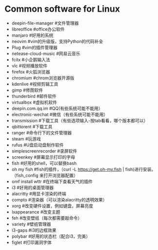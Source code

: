 # Common software for Linux

- deepin-file-manager   #文件管理器
- libreoffice   #office办公软件
- manjaro   #好用的系统
- neovim    #vim的升级版，支持Python的代码补全
- Plug      #vim的插件管理器
- netease-cloud-music   #网易云音乐
- fcitx     #小企鹅输入法
- vlc       #视频播放软件
- firefox   #火狐浏览器
- chromium  #chrom浏览器开源版
- kdenlive  #视频剪辑工具
- gimp      #修图软件
- thunderbird   #邮件软件
- virtualbox    #虚拟机软件
- deepin.com.qq.im  #QQ(有些系统可能不能用）
- electronic-wechat #微信（有些系统可能不能用）
- transmission      #下载工具（有些选项输入-按tab看看，哪个版本都可以）
- qbittorent        #下载工具
- ranger        #命令行下的文件管理器
- steam         #玩游戏
- rufus         #U盘启动盘制作软件
- simplescreenrecorder  #录屏软件
- screenkey             #屏幕显示打印的字母
- fish          #好用的shell，可以替换bash
- oh my fish    #fish的插件，（curl -L https://get.oh-my.fish | fish)进行安装。（fish_config 来打开浏览器配置）
- omf install wttr  #在终端下查看天气的插件
- i3                #好用的桌面管理器
- alacritty         #用显卡渲染的终端
- compto            #渲染器（可以渲染alacritty的透明效果）
- xorg              #改变硬件设置，例如键盘，屏幕亮度
- lxappearance      #改变主题
- feh               #改变壁纸（每次都需要敲命令）
- variety           #壁纸管理器
- i3-gaps           #i3的边框效果
- polybar           #好用的状态栏（配合i3，完美）
- figlet            #打印漏洞字体




























